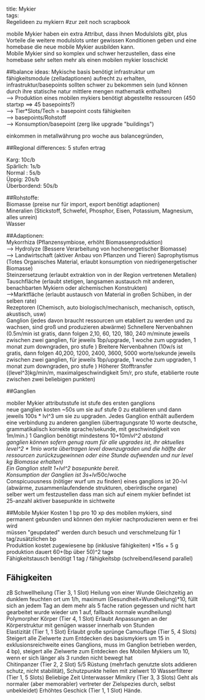 title: Mykier  
tags:   
Regelideen zu mykiern
#zur zeit noch scrapbook

mobile Mykier haben ein extra Attribut, dass ihnen Modulslots gibt, plus Vorteile die weitere modulslots unter gewissen Konditionen geben und eine homebase die neue mobile Mykier ausbilden kann.  
Mobile Mykier sind so komplex und schwer herzustellen, dass eine homebase sehr selten mehr als einen mobilen mykier losschickt  
  
##balance ideas:
Mykische basis benötigt infrastruktur um fähigkeitsmodule (zelladaptionen) aufrecht zu erhalten, infrastruktur/basepoints sollten schwer zu bekommen sein (und können durch ihre statische natur mittlere mengen mathematik enthalten)  
--> Produktion eines mobilen mykiers benötigt abgestellte ressourcen (450 startxp ==> 45 basepoints?)  
--> Tier*Slots/Tech = basepoint costs fähigkeiten  
--> basepoints/Rohstoff  
--> Konsumption/basepoint (zerg like upgrade "buildings")  

einkommen in metallwährung pro woche aus balancegründen,   
  
##Regional differences: 5 stufen ertrag   

Karg: 10c/b    
Spärlich: 1s/b  
Normal : 5s/b  
Üppig: 20s/b  
Überbordend: 50s/b  
  
##Rohstoffe:   
Biomasse (preise nur für import, export benötigt adaptionen)  
Mineralien (Stickstoff, Schwefel, Phosphor, Eisen, Potassium, Magnesium, alles unrein)  
Wasser  
  
##Adaptionen:  
Mykorrhiza (Pflanzensymbiose, erhöht Biomassenproduktion)  
--> Hydrolyze (Bessere Verarbeitung von hochenergetischer Biomasse)  
--> Landwirtschaft (aktiver Anbau von Pflanzen und Tieren)
Saprophytismus (Totes Organisches Material, erlaubt konsumption von niedrigenergetischer Biomasse)  
Steinzersetzung (erlaubt extraktion von in der Region vertretenen Metallen)  
Tauschfläche (erlaubt stetigen, langsamen austausch mit anderen, benachbarten Mykiern oder alchemischen Konstrukten)  
-->Marktfläche (erlaubt austausch von Material in großen Schüben, in der selben rate)  
Rezeptoren (Chemisch, auto biologisch/mechanisch, mechanisch, optisch, akustisch, usw)  
Ganglion (jedes davon braucht ressourcen um etabliert zu werden und zu wachsen, sind groß und produzieren abwärme) 
Schnellere Nervenbahnen (0.5m/min ist gratis, dann folgen 2,10, 60, 120, 180, 240 m/minute jeweils zwischen zwei ganglien, für jeweils 1bp/upgrade, 1 woche zum upgraden, 1 monat zum downgraden, pro stufe )
Breitere Nervenbahnen (10w/s ist gratis, dann folgen 40,200, 1200, 2400, 3600, 5000 worte/sekunde jeweils zwischen zwei ganglien, für jeweils 1bp/upgrade, 1 woche zum upgraden, 1 monat zum downgraden, pro stufe )
Höherer Stofftransfer ((level^3)kg/min/m, maximalgeschwindigkeit 5m/r, pro stufe, etablierte route zwischen zwei beliebigen punkten)



##Ganglien  

mobiler Mykier attributsstufe ist stufe des ersten ganglions  
neue ganglien kosten ~50s um sie auf stufe 0 zu etablieren und dann jeweils 100s * lvl^3 um sie zu upgraden. Jedes Ganglion enthält außerdem eine verbindung zu anderen ganglien (übertragungsrate 10 worte deutsche, grammatikalisch korrekte sprache/sekunde, mit geschwindigkeit von 1m/min.) 1 Ganglion benötigt mindestens 10+10m*lvl^2 abstand   
ganglien können sofern genug raum für alle upgrades ist, ihr aktuelles level^2 * 1mio worte übertragen level downzugraden und die hälfte der ressourcen zurückzugewinnen oder eine Stunde aufwenden und nur level kg Biomasse erhalten)   
Ein Ganglion stellt 1+lvl^2 basepunkte bereit.    
Konsumption der Ganglien ist 3s+lvl*50c/woche    
Conspicuousness (nötiger wurf um zu finden) eines ganglions ist 20-lvl (abwärme, zusammenlaufendende strukturen, oberirdische organe)  
selber wert um festzustellen dass man sich auf einem mykier befindet ist 25-anzahl aktiver basepunkte in sichtweite  

##Mobile Mykier
Kosten 1 bp pro 10 xp des mobilen mykiers, sind permanent gebunden und können den mykier nachproduzieren wenn er frei wird    
müssen "geupdated" werden durch besuch und verschmelzung für 1 tag/zusätzlichen bp  
Produktion kostet zugewiesene bp (inklusive fähigkeiten) *15s + 5 g    
produktion dauert 60+(bp über 50)^2 tage  
Fähigkeitstausch benötigt 1 tag / fähigkeitsbp (schreibend/lesend parallel)  
  

## Fähigkeiten
zB
Schwellheilung (Tier 3, 1 Slot) Heilung von einer Wunde Gleichzeitig an dunklem feuchten ort um 1/h, maximum (Gesundheit+Wundheilung)*10, füllt sich an jedem Tag an dem mehr als 5 fache ration gegessen und nicht hart gearbeitet wurde wieder um 1 auf, fallback normale wundheilung)  
Polymorpher Körper (Tier 4, 1 Slot) Erlaubt Anpassungen an der Körperstruktur mit genügen wasser innerhalb von Stunden  
Elastizität (Tier 1, 1 Slot) Erlaubt große sprünge
Camouflage (Tier 5, 4 Slots) Steigert alle Zielwerte zum Entdecken des basismykiers um 15 in exklusionsreichweite eines Ganglions, muss im Ganglion betrieben werden, 4 bp), steigert alle Zielwerte zum Entdecken des Mobilen Mykiers um 10, wenn er sich länger als 3 runden nicht bewegt hat  
Chitinpanzer (Tier 2, 2 Slot) 5/5 Rüstung (mehrfach genutzte slots addieren schutz, nicht stabilität), Schutzpunkte heilen mit zielwert 10
Wasserfilterer (Tier 1, 5 Slots) Beliebige Zeit Unterwasser
Mimikry (Tier 3, 3 Slots) Geht als normaler (aber memorabler) vertreter der Zielspezies durch, selbst unbekleidet)
Erhöhtes Geschick (Tier 1, 1 Slot) Hände.


